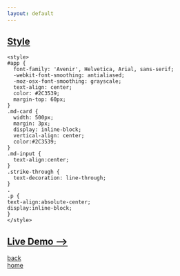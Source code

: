 ```yaml
---
layout: default
---
```


## [Style](./vue-material-app-style.html)

```
<style>
#app {
  font-family: 'Avenir', Helvetica, Arial, sans-serif;
  -webkit-font-smoothing: antialiased;
  -moz-osx-font-smoothing: grayscale;
  text-align: center;
  color: #2C3539;
  margin-top: 60px;
}
.md-card {
  width: 500px;
  margin: 3px;
  display: inline-block;
  vertical-align: center;
  color:#2C3539;
}
.md-input {
  text-align:center;
}
.strike-through {
  text-decoration: line-through;
}
.
.p {
text-align:absolute-center;
display:inline-block;
}
</style>

```

## [Live Demo -->](./vue-material-app-live-demo.html)

[back](vue-material-app-script.html) <br>
[home](./)
